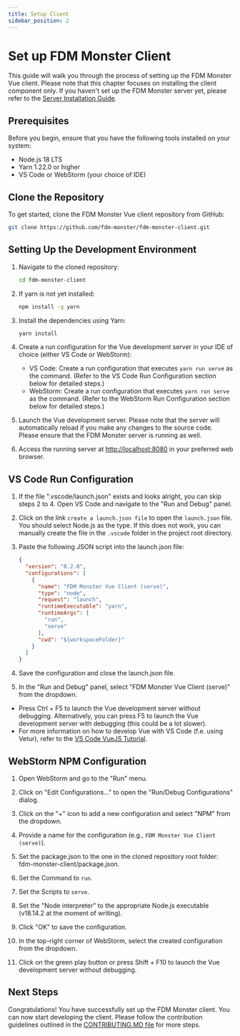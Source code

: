 ```yaml
---
title: Setup Client
sidebar_position: 2
---
```


# Set up FDM Monster Client

This guide will walk you through the process of setting up the FDM Monster Vue client.
Please note that this chapter focuses on installing the client component only.
If you haven't set up the FDM Monster server yet, please refer to the [Server Installation Guide](./setup_server.md).

## Prerequisites

Before you begin, ensure that you have the following tools installed on your system:

- Node.js 18 LTS
- Yarn 1.22.0 or higher
- VS Code or WebStorm (your choice of IDE)

## Clone the Repository

To get started, clone the FDM Monster Vue client repository from GitHub:

```bash
git clone https://github.com/fdm-monster/fdm-monster-client.git
```

## Setting Up the Development Environment

1) Navigate to the cloned repository:

    ```bash
    cd fdm-monster-client
    ```

2) If yarn is not yet installed:

   ```bash
   npm install -g yarn
   ```

3) Install the dependencies using Yarn:

   ```bash
   yarn install
   ```

4) Create a run configuration for the Vue development server in your IDE of choice (either VS Code or WebStorm):
    - VS Code: Create a run configuration that executes `yarn run serve` as the command. (Refer to the VS Code Run
      Configuration section below for detailed steps.)
    - WebStorm: Create a run configuration that executes `yarn run serve` as the command. (Refer to the WebStorm
      Run Configuration section below for detailed steps.)

5) Launch the Vue development server. Please note that the server will automatically reload if you make any changes to
   the source code. Please ensure that the FDM Monster server is running as well.

6) Access the running server at [http://localhost:8080](http://localhost:8080) in your preferred web browser.

## VS Code Run Configuration

1) If the file ".vscode/launch.json" exists and looks alright, you can skip steps 2 to 4. Open VS Code and navigate to
   the "Run and Debug" panel.

2) Click on the link `create a launch.json file` to open the `launch.json` file. You should select Node.js as the type.
   If this does not work, you can manually create the file in the `.vscode` folder in the project root directory.

3) Paste the following JSON script into the launch.json file:

   ```json
   {
     "version": "0.2.0",
     "configurations": [
       {
         "name": "FDM Monster Vue Client (serve)",
         "type": "node",
         "request": "launch",
         "runtimeExecutable": "yarn",
         "runtimeArgs": [
           "run",
           "serve"
         ],
         "cwd": "${workspaceFolder}"
       }
     ]
   }
   ```

4) Save the configuration and close the launch.json file.

5) In the "Run and Debug" panel, select "FDM Monster Vue Client (serve)" from the dropdown.

- Press Ctrl + F5 to launch the Vue development server without debugging. Alternatively, you can press F5 to launch the
  Vue development server with debugging (this could be a lot slower).
- For more information on how to develop Vue with VS Code (f.e. using Vetur), refer to
  the [VS Code VueJS Tutorial](https://code.visualstudio.com/docs/nodejs/vuejs-tutorial).

## WebStorm NPM Configuration

1) Open WebStorm and go to the "Run" menu.

2) Click on "Edit Configurations..." to open the "Run/Debug Configurations" dialog.

3) Click on the "+" icon to add a new configuration and select "NPM" from the dropdown.

4) Provide a name for the configuration (e.g., `FDM Monster Vue Client (serve)`).

5) Set the package.json to the one in the cloned repository root folder: fdm-monster-client/package.json.

6) Set the Command to `run`.

7) Set the Scripts to `serve`.

8) Set the "Node interpreter" to the appropriate Node.js executable (v18.14.2 at the moment of writing).

9) Click "OK" to save the configuration.

10) In the top-right corner of WebStorm, select the created configuration from the dropdown.

11) Click on the green play button or press Shift + F10 to launch the Vue development server without debugging.

## Next Steps

Congratulations! You have successfully set up the FDM Monster client. You can now start developing the client.
Please follow the contribution guidelines outlined in
the [CONTRIBUTING.MD file](https://github.com/fdm-monster/fdm-monster/blob/develop/CONTRIBUTING.md) for more steps.
